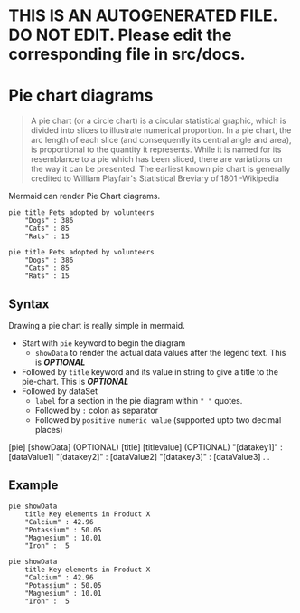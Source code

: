 # THIS IS AN AUTOGENERATED FILE. DO NOT EDIT. Please edit the corresponding file in src/docs.

# Pie chart diagrams

> A pie chart (or a circle chart) is a circular statistical graphic, which is divided into slices to illustrate numerical proportion. In a pie chart, the arc length of each slice (and consequently its central angle and area), is proportional to the quantity it represents. While it is named for its resemblance to a pie which has been sliced, there are variations on the way it can be presented. The earliest known pie chart is generally credited to William Playfair's Statistical Breviary of 1801
> \-Wikipedia

Mermaid can render Pie Chart diagrams.

```mermaid-example
pie title Pets adopted by volunteers
    "Dogs" : 386
    "Cats" : 85
    "Rats" : 15
```

```mermaid
pie title Pets adopted by volunteers
    "Dogs" : 386
    "Cats" : 85
    "Rats" : 15
```

## Syntax

Drawing a pie chart is really simple in mermaid.

- Start with `pie` keyword to begin the diagram
  - `showData` to render the actual data values after the legend text. This is **_OPTIONAL_**
- Followed by `title` keyword and its value in string to give a title to the pie-chart. This is **_OPTIONAL_**
- Followed by dataSet
  - `label` for a section in the pie diagram within `" "` quotes.
  - Followed by `:` colon as separator
  - Followed by `positive numeric value` (supported upto two decimal places)

\[pie] \[showData] (OPTIONAL)
\[title] \[titlevalue] (OPTIONAL)
"\[datakey1]" : \[dataValue1]
"\[datakey2]" : \[dataValue2]
"\[datakey3]" : \[dataValue3]
.
.

## Example

```mermaid-example
pie showData
    title Key elements in Product X
    "Calcium" : 42.96
    "Potassium" : 50.05
    "Magnesium" : 10.01
    "Iron" :  5
```

```mermaid
pie showData
    title Key elements in Product X
    "Calcium" : 42.96
    "Potassium" : 50.05
    "Magnesium" : 10.01
    "Iron" :  5
```
